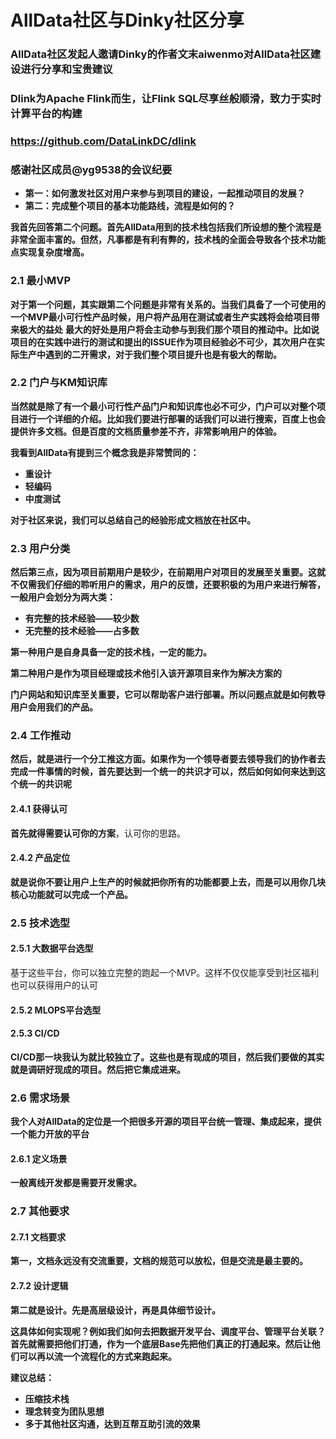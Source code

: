 # AllData社区与Dinky社区分享

### AllData社区发起人邀请Dinky的作者文末aiwenmo对AllData社区建设进行分享和宝贵建议
### Dlink为Apache Flink而生，让Flink SQL尽享丝般顺滑，致力于实时计算平台的构建
### https://github.com/DataLinkDC/dlink
### 感谢社区成员@yg9538的会议纪要
- **第一：如何激发社区对用户来参与到项目的建设，一起推动项目的发展？**
- **第二：完成整个项目的基本功能路线，流程是如何的？**

**我首先回答第二个问题。首先AllData用到的技术栈包括我们所设想的整个流程是非常全面丰富的。但然，凡事都是有利有弊的，技术栈的全面会导致各个技术功能点实现复杂度增高。**

### 2.1 最小MVP

**对于第一个问题，其实跟第二个问题是非常有关系的。当我们具备了一个可使用的一个MVP最小可行性产品时候，用户将产品用在测试或者生产实践将会给项目带来极大的益处**
**最大的好处是用户将会主动参与到我们那个项目的推动中。比如说项目的在实践中进行的测试和提出的ISSUE作为项目经验必不可少，其次用户在实际生产中遇到的二开需求，对于我们整个项目提升也是有极大的帮助。**

### 2.2 门户与KM知识库

**当然就是除了有一个最小可行性产品门户和知识库也必不可少，门户可以对整个项目进行一个详细的介绍。比如我们要进行部署的话我们可以进行搜索，百度上也会提供许多文档。但是百度的文档质量参差不齐，非常影响用户的体验。**

**我看到AllData有提到三个概念我是非常赞同的：**

- **重设计**
- **轻编码**
- **中度测试**

**对于社区来说，我们可以总结自己的经验形成文档放在社区中。**

### 2.3 用户分类

**然后第三点，因为项目前期用户是较少，在前期用户对项目的发展至关重要。这就不仅需我们仔细的聆听用户的需求，用户的反馈，还要积极的为用户来进行解答，一般用户会划分为两大类：**

- **有完整的技术经验——较少数**
- **无完整的技术经验——占多数**

**第一种用户是自身具备一定的技术栈，一定的能力。**

**第二种用户是作为项目经理或技术他引入该开源项目来作为解决方案的**

**门户网站和知识库至关重要，它可以帮助客户进行部署。所以问题点就是如何教导用户会用我们的产品。**

### 2.4 工作推动

**然后，就是进行一个分工推这方面。如果作为一个领导者要去领导我们的协作者去完成一件事情的时候，首先要达到一个统一的共识才可以，然后如何如何来达到这个统一的共识呢**

#### 2.4.1 获得认可

**首先就得需要认可你的方案**，认可你的思路。

#### 2.4.2 产品定位

**就是说你不要让用户上生产的时候就把你所有的功能都要上去，而是可以用你几块核心功能就可以完成一个产品。**

### 2.5 技术选型

#### 2.5.1 大数据平台选型

基于这些平台，你可以独立完整的跑起一个MVP。这样不仅仅能享受到社区福利也可以获得用户的认可

#### 2.5.2 MLOPS平台选型


#### 2.5.3 CI/CD

**CI/CD那一块我认为就比较独立了。这些也是有现成的项目，然后我们要做的其实就是调研好现成的项目。然后把它集成进来。**

### 2.6 需求场景

**我个人对AllData的定位是一个把很多开源的项目平台统一管理、集成起来，提供一个能力开放的平台**

#### 2.6.1 定义场景

**一般离线开发都是需要开发需求。**

### 2.7 其他要求

#### 2.7.1 文档要求

**第一，文档永远没有交流重要，文档的规范可以放松，但是交流是最主要的。**

#### 2.7.2 设计逻辑

**第二就是设计。先是高层级设计，再是具体细节设计。**

**这具体如何实现呢？例如我们如何去把数据开发平台、调度平台、管理平台关联？首先就需要把他们打通，作为一个底层Base先把他们真正的打通起来。然后让他们可以再以流一个流程化的方式来跑起来。**

**建议总结：**

- **压缩技术栈**
- **理念转变为团队思想**
- **多于其他社区沟通，达到互帮互助引流的效果**

